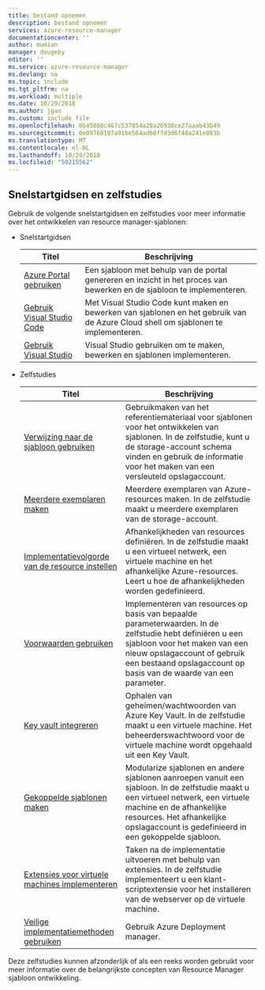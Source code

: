 ```yaml
---
title: bestand opnemen
description: bestand opnemen
services: azure-resource-manager
documentationcenter: ''
author: mumian
manager: dougeby
editor: ''
ms.service: azure-resource-manager
ms.devlang: na
ms.topic: include
ms.tgt_pltfrm: na
ms.workload: multiple
ms.date: 10/29/2018
ms.author: jgao
ms.custom: include file
ms.openlocfilehash: 0b45808c467c537854a28a26938ce27aaab43b49
ms.sourcegitcommit: 6e09760197a91be564ad60ffd3d6f48a241e083b
ms.translationtype: MT
ms.contentlocale: nl-NL
ms.lasthandoff: 10/29/2018
ms.locfileid: "50215562"
---
```

## <a name="quickstarts-and-tutorials"></a>Snelstartgidsen en zelfstudies

Gebruik de volgende snelstartgidsen en zelfstudies voor meer informatie over het ontwikkelen van resource manager-sjablonen:

- Snelstartgidsen

    |Titel|Beschrijving|
    |------|-----|
    |[Azure Portal gebruiken](../articles/azure-resource-manager/resource-manager-quickstart-create-templates-use-the-portal.md)|Een sjabloon met behulp van de portal genereren en inzicht in het proces van bewerken en de sjabloon te implementeren.|
    |[Gebruik Visual Studio Code](../articles/azure-resource-manager/resource-manager-quickstart-create-templates-use-visual-studio-code.md)|Met Visual Studio Code kunt maken en bewerken van sjablonen en het gebruik van de Azure Cloud shell om sjablonen te implementeren.|
    |[Gebruik Visual Studio](../articles/azure-resource-manager/vs-azure-tools-resource-groups-deployment-projects-create-deploy.md)|Visual Studio gebruiken om te maken, bewerken en sjablonen implementeren.|

- Zelfstudies

    |Titel|Beschrijving|
    |------|-----|
    |[Verwijzing naar de sjabloon gebruiken](../articles/azure-resource-manager/resource-manager-tutorial-create-encrypted-storage-accounts.md)|Gebruikmaken van het referentiemateriaal voor sjablonen voor het ontwikkelen van sjablonen. In de zelfstudie, kunt u de storage-account schema vinden en gebruik de informatie voor het maken van een versleuteld opslagaccount.|
    |[Meerdere exemplaren maken](../articles/azure-resource-manager/resource-manager-tutorial-create-multiple-instances.md)|Meerdere exemplaren van Azure-resources maken. In de zelfstudie maakt u meerdere exemplaren van de storage-account.|
    |[Implementatievolgorde van de resource instellen](../articles/azure-resource-manager/resource-manager-tutorial-create-templates-with-dependent-resources.md)|Afhankelijkheden van resources definiëren. In de zelfstudie maakt u een virtueel netwerk, een virtuele machine en het afhankelijke Azure-resources. Leert u hoe de afhankelijkheden worden gedefinieerd.|
    |[Voorwaarden gebruiken](../articles/azure-resource-manager/resource-manager-tutorial-use-conditions.md)|Implementeren van resources op basis van bepaalde parameterwaarden. In de zelfstudie hebt definiëren u een sjabloon voor het maken van een nieuw opslagaccount of gebruik een bestaand opslagaccount op basis van de waarde van een parameter.|
    |[Key vault integreren](../articles/azure-resource-manager/resource-manager-tutorial-use-key-vault.md)|Ophalen van geheimen/wachtwoorden van Azure Key Vault. In de zelfstudie maakt u een virtuele machine.  Het beheerderswachtwoord voor de virtuele machine wordt opgehaald uit een Key Vault.|
    |[Gekoppelde sjablonen maken](../articles/azure-resource-manager/resource-manager-tutorial-create-linked-templates.md)|Modularize sjablonen en andere sjablonen aanroepen vanuit een sjabloon. In de zelfstudie maakt u een virtueel netwerk, een virtuele machine en de afhankelijke resources.  Het afhankelijke opslagaccount is gedefinieerd in een gekoppelde sjabloon. |
    |[Extensies voor virtuele machines implementeren](../articles/azure-resource-manager/resource-manager-tutorial-deploy-vm-extensions.md)|Taken na de implementatie uitvoeren met behulp van extensies. In de zelfstudie implementeert u een klant-scriptextensie voor het installeren van de webserver op de virtuele machine. |
    |[Veilige implementatiemethoden gebruiken](../articles/azure-resource-manager/deployment-manager-tutorial.md)|Gebruik Azure Deployment manager. |

Deze zelfstudies kunnen afzonderlijk of als een reeks worden gebruikt voor meer informatie over de belangrijkste concepten van Resource Manager sjabloon ontwikkeling.